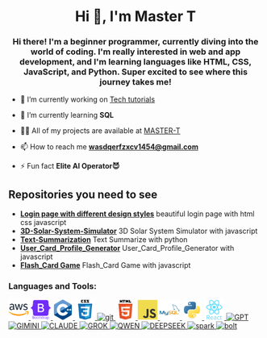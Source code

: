 <h1 align="center">Hi 👋, I'm Master T</h1>
<h3 align="center">Hi there! I'm a beginner programmer, currently diving into the world of coding. I'm really interested in web and app development, and I'm learning languages like HTML, CSS, JavaScript, and Python. Super excited to see where this journey takes me!</h3>

- 🔭 I’m currently working on [Tech tutorials](https://www.tiktok.com/@programuzz?_t=ZS-8uy7715RP8f&_r=1)

- 🌱 I’m currently learning **SQL**

- 👨‍💻 All of my projects are available at [MASTER-T](https://github.com/MASTER-TANKHUN)

- 📫 How to reach me **wasdqerfzxcv1454@gmail.com**

- ⚡ Fun fact **Elite AI Operator😈**

## Repositories you need to see
- **[Login page with different design styles](https://github.com/MASTER-TANKHUN/Login_page_all_style)** beautiful login page with html css javascript
- **[3D-Solar-System-Simulator](https://github.com/MASTER-TANKHUN/3D-Solar-System-Simulator)** 3D Solar System Simulator with javascript
- **[Text-Summarization](https://github.com/MASTER-TANKHUN/Text-Summarization)** Text Summarize with python
- **[User_Card_Profile_Generator](https://github.com/MASTER-TANKHUN/User_Card_Profile_Generator)** User_Card_Profile_Generator with javascript
- **[Flash_Card Game](https://github.com/MASTER-TANKHUN/Flash_Card)** Flash_Card Game with javascript
  
<h3 align="left">Languages and Tools:</h3>
<p align="left"> <a href="https://aws.amazon.com" target="_blank" rel="noreferrer"> <img src="https://raw.githubusercontent.com/devicons/devicon/master/icons/amazonwebservices/amazonwebservices-original-wordmark.svg" alt="aws" width="40" height="40"/> </a> <a href="https://getbootstrap.com" target="_blank" rel="noreferrer"> <img src="https://raw.githubusercontent.com/devicons/devicon/master/icons/bootstrap/bootstrap-plain-wordmark.svg" alt="bootstrap" width="40" height="40"/> </a> <a href="https://www.w3schools.com/cpp/" target="_blank" rel="noreferrer"> <img src="https://raw.githubusercontent.com/devicons/devicon/master/icons/cplusplus/cplusplus-original.svg" alt="cplusplus" width="40" height="40"/> </a> <a href="https://www.w3schools.com/css/" target="_blank" rel="noreferrer"> <img src="https://raw.githubusercontent.com/devicons/devicon/master/icons/css3/css3-original-wordmark.svg" alt="css3" width="40" height="40"/> </a> <a href="https://git-scm.com/" target="_blank" rel="noreferrer"> <img src="https://www.vectorlogo.zone/logos/git-scm/git-scm-icon.svg" alt="git" width="40" height="40"/> </a> <a href="https://www.w3.org/html/" target="_blank" rel="noreferrer"> <img src="https://raw.githubusercontent.com/devicons/devicon/master/icons/html5/html5-original-wordmark.svg" alt="html5" width="40" height="40"/> </a> <a href="https://developer.mozilla.org/en-US/docs/Web/JavaScript" target="_blank" rel="noreferrer"> <img src="https://raw.githubusercontent.com/devicons/devicon/master/icons/javascript/javascript-original.svg" alt="javascript" width="40" height="40"/> </a> <a href="https://www.mysql.com/" target="_blank" rel="noreferrer"> <img src="https://raw.githubusercontent.com/devicons/devicon/master/icons/mysql/mysql-original-wordmark.svg" alt="mysql" width="40" height="40"/> </a> <a href="https://www.python.org" target="_blank" rel="noreferrer"> <img src="https://raw.githubusercontent.com/devicons/devicon/master/icons/python/python-original.svg" alt="python" width="40" height="40"/> </a> <a href="https://reactjs.org/" target="_blank" rel="noreferrer"> <img src="https://raw.githubusercontent.com/devicons/devicon/master/icons/react/react-original-wordmark.svg" alt="react" width="40" height="40"/> </a> <a href="https://chatgpt.com/" target="_blank" rel="noreferrer"> <img src="https://upload.wikimedia.org/wikipedia/commons/thumb/0/04/ChatGPT_logo.svg/512px-ChatGPT_logo.svg.png" alt="GPT" width="40" height="40"/> </a> <a href="https://gemini.google.com/app" target="_blank" rel="noreferrer"> <img src="https://uxwing.com/wp-content/themes/uxwing/download/brands-and-social-media/google-gemini-icon.png" alt="GIMINI" width="40" height="40"/> </a> <a href="https://claude.ai" target="_blank" rel="noreferrer"> <img src="https://uxwing.com/wp-content/themes/uxwing/download/brands-and-social-media/claude-ai-icon.png" alt="CLAUDE" width="40" height="40"/> </a>
<a href="https://grok.com/" target="_blank" rel="noreferrer"> <img src="https://uxwing.com/wp-content/themes/uxwing/download/brands-and-social-media/grok-icon.png" alt="GROK" width="40" height="40"/> </a> <a href="https://chat.qwen.ai/" target="_blank" rel="noreferrer"> <img src="https://registry.npmmirror.com/@lobehub/icons-static-png/latest/files/light/qwen-color.png" alt="QWEN" width="40" height="40"/> <a href="https://chat.deepseek.com/" target="_blank" rel="noreferrer"> <img src="https://registry.npmmirror.com/@lobehub/icons-static-png/latest/files/light/deepseek-color.png" alt="DEEPSEEK" width="40" height="40"/> <a href="https://www.genspark.ai" target="_blank" rel="noreferrer"> <img src="https://pbs.twimg.com/profile_images/1782715833099382784/R6nadR8G_400x400.jpg" alt="spark" width="40" height="40"/> </a> <a href="https://www.bolt.new" target="_blank" rel="noreferrer"> <img src="https://freeappsai.com/wp-content/uploads/2024/10/Bolt.jpg" alt="bolt" width="40" height="40"/> </a> </p>
